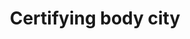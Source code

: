 ---
title: 'Certifying body city'
slug: 'certification-certifying-body-city'
description: 'Complete name of a city or town in an address'
required: False
module: 'Certifying body'
cluster: 'Certification'
policy: 'Free value. Single value only.'
---